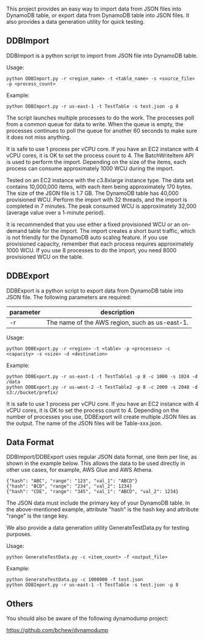This project provides an easy way to import data from JSON files into DynamoDB table, or export data from DynamoDB table into JSON files. It also provides a data generation utility for quick testing.

## DDBImport

DDBImport is a python script to import from JSON file into DynamoDB table. 

Usage:

~~~~
python DDBImport.py -r <region_name> -t <table_name> -s <source_file> -p <process_count>
~~~~

Example:

~~~~
python DDBImport.py -r us-east-1 -t TestTable -s test.json -p 8
~~~~
  
The script launches multiple processes to do the work. The processes poll from a common queue for data to write. When the queue is empty, the processes continues to poll the queue for another 60 seconds to make sure it does not miss anything. 

It is safe to use 1 process per vCPU core. If you have an EC2 instance with 4 vCPU cores, it is OK to set the process count to 4. The BatchWriteItem API is used to perform the import. Depending on the size of the items, each process can consume approximately 1000 WCU during the import. 

Tested on an EC2 instance with the c3.8xlarge instance type. The data set contains 10,000,000 items, with each item being approximately 170 bytes. The size of the JSON file is 1.7 GB. The DynamoDB table has 40,000 provisioned WCU. Perform the import with 32 threads, and the import is completed in 7 minutes. The peak consumed WCU is approximately 32,000 (average value over a 1-minute period).

It is recommended that you use either a fixed provisioned WCU or an on-demand table for the import. The import creates a short burst traffic, which is not friendly for the DynamoDB auto scaling feature. If you use provisioned capacity, remember that each process requires approximately 1000 WCU. If you use 8 processes to do the import, you need 8000 provisioned WCU on the table.

## DDBExport

DDBExport is a python script to export data from DynamoDB table into JSON file. The following parameters are required:

| parameter  |  description |
|---|---|
| -r | The name of the AWS region, such as us-east-1. |

Usage:

~~~~
python DDBExport.py -r <region> -t <table> -p <processes> -c <capacity> -s <size> -d <destination>
~~~~

Example:

~~~~
python DDBExport.py -r us-east-1 -t TestTable1 -p 8 -c 1000 -s 1024 -d /data
python DDBExport.py -r us-west-2 -t TestTable2 -p 8 -c 2000 -s 2048 -d s3://bucket/prefix/
~~~~

It is safe to use 1 process per vCPU core. If you have an EC2 instance with 4 vCPU cores, it is OK to set the process count to 4. Depending on the number of processes you use, DDBExport will create multiple JSON files as the output. The name of the JSON files will be Table-xxx.json. 

## Data Format

DDBImport/DDBExport uses regular JSON data format, one item per line, as shown in the example below. This allows the data to be used directly in other use cases, for example, AWS Glue and AWS Athena. 

~~~~
{"hash": "ABC", "range": "123", "val_1": "ABCD"}
{"hash": "BCD", "range": "234", "val_2": 1234}
{"hash": "CDE", "range": "345", "val_1": "ABCD", "val_2": 1234}
~~~~

The JSON data must include the primary key of your DynamoDB table. In the above-mentioned example, attribute "hash" is the hash key and attribute "range" is the range key.

We also provide a data generation utility GenerateTestData.py for testing purposes. 

Usage:

~~~~
python GenerateTestData.py -c <item_count> -f <output_file>
~~~~
  
Example:

~~~~
python GenerateTestData.py -c 1000000 -f test.json
python DDBImport.py -r us-east-1 -t TestTable -s test.json -p 8
~~~~

## Others

You should also be aware of the following dynamodump project:

https://github.com/bchew/dynamodump
